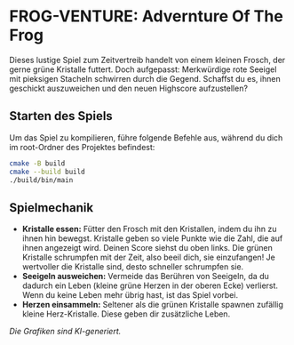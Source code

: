 # FROG-VENTURE: Advernture Of The Frog

Dieses lustige Spiel zum Zeitvertreib handelt von einem kleinen Frosch, der gerne grüne Kristalle futtert. Doch aufgepasst: Merkwürdige rote Seeigel mit pieksigen Stacheln schwirren durch die Gegend. Schaffst du es, ihnen geschickt auszuweichen und den neuen Highscore aufzustellen?


## Starten des Spiels

Um das Spiel zu kompilieren, führe folgende Befehle aus, während du dich im root-Ordner des Projektes befindest:

```bash
cmake -B build
cmake --build build
./build/bin/main
```

## Spielmechanik

- **Kristalle essen:** Fütter den Frosch mit den Kristallen, indem du ihn zu ihnen hin bewegst. Kristalle geben so viele Punkte wie die Zahl, die auf ihnen angezeigt wird. Deinen Score siehst du oben links. Die grünen Kristalle schrumpfen mit der Zeit, also beeil dich, sie einzufangen! Je wertvoller die Kristalle sind, desto schneller schrumpfen sie.
- **Seeigeln ausweichen:** Vermeide das Berühren von Seeigeln, da du dadurch ein Leben (kleine grüne Herzen in der oberen Ecke) verlierst. Wenn du keine Leben mehr übrig hast, ist das Spiel vorbei.
- **Herzen einsammeln:** Seltener als die grünen Kristalle spawnen zufällig kleine Herz-Kristalle. Diese geben dir zusätzliche Leben.

_Die Grafiken sind KI-generiert._


